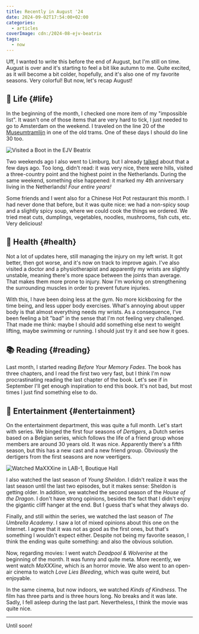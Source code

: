 ```yaml
---
title: Recently in August '24
date: 2024-09-02T17:54:00+02:00
categories:
  - articles
coverImage: cdn:/2024-08-ejv-beatrix
tags:
  - now
---
```


Uff, I wanted to write this before the end of August, but I'm still on time. August is over and it's starting to feel a bit like autumn to me. Quite excited, as it will become a bit colder, hopefully, and it's also one of my favorite seasons. Very colorful! But now, let's recap August!

<!--more-->

## 🍄 Life {#life}

In the beginning of the month, I checked one more item of my "impossible list". It wasn't one of those items that are very hard to tick, I just needed to go to Amsterdam on the weekend. I traveled on the line 20 of the [Museumtramlijn](https://www.museumtramlijn.org/dienstregeling/lijn20) in one of the old trams. One of these days I should do line 30 too.

![Visited a Boot in the EJV Beatrix](cdn:/2024-08-ejv-beatrix?class=fw)

Two weekends ago I also went to Limburg, but I already [talked](/2024/08/30/three-country-point/) about that a few days ago. Too long, didn't read: it was very nice, there were hills, visited a three-country point and the highest point in the Netherlands. During the same weekend, something else happened: it marked my 4th anniversary living in the Netherlands! *Four entire years!*

Some friends and I went also for a Chinese Hot Pot restaurant this month. I had never done that before, but it was quite nice: we had a non-spicy soup and a slightly spicy soup, where we could cook the things we ordered. We tried meat cuts, dumplings, vegetables, noodles, mushrooms, fish cuts, etc. Very delicious!

## 💪 Health {#health}

Not a lot of updates here, still managing the injury on my left wrist. It got better, then got worse, and it's now on track to improve again. I've also visited a doctor and a physiotherapist and apparently my wrists are slightly unstable, meaning there's more space between the joints than average. That makes them more prone to injury. Now I'm working on strengthening the surrounding muscles in order to prevent future injuries.

With this, I have been doing less at the gym. No more kickboxing for the time being, and less upper body exercises. What's annoying about upper body is that almost everything needs my wrists. As a consequence, I've been feeling a bit "bad" in the sense that I'm not feeling very challenged. That made me think: maybe I should add something else next to weight lifting, maybe swimming or running. I should just try it and see how it goes.

## 📚 Reading {#reading}

Last month, I started reading *Before Your Memory Fades*. The book has three chapters, and I read the first two very fast, but I think I'm now procrastinating reading the last chapter of the book. Let's see if in September I'll get enough inspiration to end this book. It's not bad, but most times I just find something else to do.

## 🍿 Entertainment {#entertainment}

On the entertainment department, this was quite a full month. Let's start with series. We binged the first four seasons of *Dertigers*, a Dutch series based on a Belgian series, which follows the life of a friend group whose members are around 30 years old. It was nice. Apparently there's a fifth season, but this has a new cast and a new friend group. Obviously the dertigers from the first seasons are now veertigers.

![Watched MaXXXine in [LAB-1](https://www.lab-1.nl/), Boutique Hall](cdn:/2024-08-lab-1?class=right)

I also watched the last season of *Young Sheldon*. I didn't realize it was the last season until the last two episodes, but it makes sense: Sheldon is getting older. In addition, we watched the second season of the *House of the Dragon*. I don't have strong opinions, besides the fact that I didn't enjoy the gigantic cliff hanger at the end. But I guess that's what they always do.

Finally, and still within the series, we watched the last season of *The Umbrella Academy*. I saw a lot of mixed opinions about this one on the Internet. I agree that it was not as good as the first ones, but that's something I wouldn't expect either. Despite not being my favorite season, I think the ending was quite something: and also the obvious solution.

Now, regarding movies: I went watch *Deadpool & Wolverine* at the beginning of the month. It was funny and quite meta. More recently, we went watch *MaXXXine*, which is an horror movie. We also went to an open-air cinema to watch *Love Lies Bleeding*, which was quite weird, but enjoyable.

In the same cinema, but now indoors, we watched *Kinds of Kindness*. The film has three parts and is three hours long. No breaks and it was late. Sadly, I fell asleep during the last part. Nevertheless, I think the movie was quite nice.

<hr>

Until soon!
